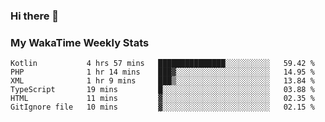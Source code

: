 ### Hi there 👋

<!--
**royschrauwen/royschrauwen** is a ✨ _special_ ✨ repository because its `README.md` (this file) appears on your GitHub profile.

Here are some ideas to get you started:

- 🔭 I’m currently working on ...
- 🌱 I’m currently learning ...
- 👯 I’m looking to collaborate on ...
- 🤔 I’m looking for help with ...
- 💬 Ask me about ...
- 📫 How to reach me: ...
- 😄 Pronouns: ...
- ⚡ Fun fact: ...
-->


### My WakaTime Weekly Stats
<!--START_SECTION:waka-->

```text
Kotlin           4 hrs 57 mins   ███████████████░░░░░░░░░░   59.42 %
PHP              1 hr 14 mins    ███▓░░░░░░░░░░░░░░░░░░░░░   14.95 %
XML              1 hr 9 mins     ███▒░░░░░░░░░░░░░░░░░░░░░   13.84 %
TypeScript       19 mins         █░░░░░░░░░░░░░░░░░░░░░░░░   03.88 %
HTML             11 mins         ▓░░░░░░░░░░░░░░░░░░░░░░░░   02.35 %
GitIgnore file   10 mins         ▓░░░░░░░░░░░░░░░░░░░░░░░░   02.15 %
```

<!--END_SECTION:waka-->
